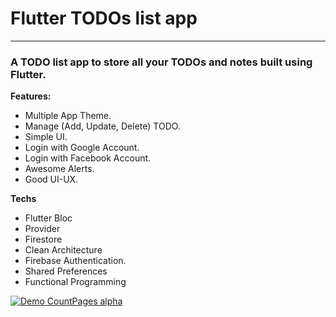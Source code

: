 # Flutter TODOs list app

---

### A TODO list app to store all your TODOs and notes built using Flutter.

**Features:**
- Multiple App Theme.
- Manage (Add, Update, Delete) TODO.
- Simple UI.
- Login with Google Account.
- Login with Facebook Account.
- Awesome Alerts.
- Good UI-UX.

**Techs**
- Flutter Bloc
- Provider
- Firestore
- Clean Architecture 
- Firebase Authentication.
- Shared Preferences
- Functional Programming


[![Demo CountPages alpha](https://j.gifs.com/ANzV9z.gif)](https://youtu.be/rrM5x2YJDac)



